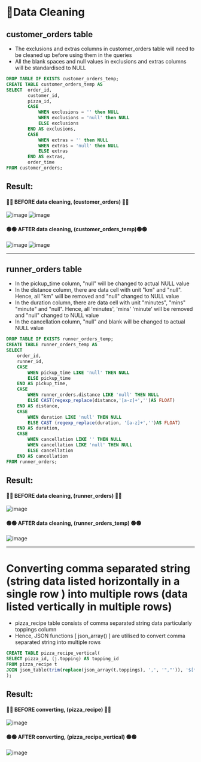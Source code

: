 # 🧹Data Cleaning

## customer_orders table
- The exclusions and extras columns in customer_orders table will need to be cleaned up before using them in the queries  
- All the blank spaces and null values in exclusions and extras columns will be standardised to NULL

```SQL
DROP TABLE IF EXISTS customer_orders_temp;
CREATE TABLE customer_orders_temp AS
SELECT  order_id,
        customer_id,
        pizza_id,
        CASE 
            WHEN exclusions = '' then NULL
            WHEN exclusions = 'null' then NULL
            ELSE exclusions
        END AS exclusions,
        CASE 
            WHEN extras = '' then NULL
            WHEN extras = 'null' then NULL
            ELSE extras
        END AS extras,
        order_time
FROM customer_orders;
```
## Result:

#### 🔴🔴 **BEFORE** data cleaning, (customer_orders) 🔴🔴

![image](https://github.com/Sn0wba1l/8Weeks_SQL_challenge---MySQL/assets/100756361/0b7ed83b-7422-43e1-99c8-18b5d6b88b02)
![image](https://github.com/Sn0wba1l/8Weeks_SQL_challenge---MySQL/assets/100756361/a3352f88-d009-4c67-b892-f21045232c24)

#### 🟢🟢 **AFTER** data cleaning, (customer_orders_temp)🟢🟢

![image](https://github.com/Sn0wba1l/8Weeks_SQL_challenge---MySQL/assets/100756361/099617d4-364c-4491-99de-a2f804e4c5c7)
![image](https://github.com/Sn0wba1l/8Weeks_SQL_challenge---MySQL/assets/100756361/2f584872-6e8d-4c23-adc4-12a0d9c9adff)

***

## runner_orders table
- In the pickup_time column, "null" will be changed to actual NULL value 
- In the distance column, there are data cell with unit "km" and "null". Hence, all "km" will be removed and "null" changed to NULL value
- In the duration column, there are data cell with unit "minutes", "mins" "minute" and "null". Hence, all 'minutes', 'mins' 'minute' will be removed and "null" changed to NULL value
- In the cancellation column, "null" and blank will be changed to actual NULL value 

```SQL
DROP TABLE IF EXISTS runner_orders_temp;
CREATE TABLE runner_orders_temp AS
SELECT 
    order_id,
    runner_id,
    CASE 
        WHEN pickup_time LIKE 'null' THEN NULL
        ELSE pickup_time
    END AS pickup_time,
    CASE
        WHEN runner_orders.distance LIKE 'null' THEN NULL
        ELSE CAST(regexp_replace(distance,'[a-z]+','')AS FLOAT)
    END AS distance,
    CASE 
        WHEN duration LIKE 'null' THEN NULL
        ELSE CAST (regexp_replace(duration, '[a-z]+','')AS FLOAT)
    END AS duration,
    CASE
        WHEN cancellation LIKE '' THEN NULL
        WHEN cancellation LIKE 'null' THEN NULL
        ELSE cancellation
    END AS cancellation
FROM runner_orders;
```
## Result:

#### 🔴🔴 **BEFORE** data cleaning, (runner_orders) 🔴🔴
![image](https://github.com/Sn0wba1l/8Weeks_SQL_challenge---MySQL/assets/100756361/385ed105-df24-4307-a1c5-e8d24b5d1451)


#### 🟢🟢 **AFTER** data cleaning, (runner_orders_temp) 🟢🟢
![image](https://github.com/Sn0wba1l/8Weeks_SQL_challenge---MySQL/assets/100756361/071fcbf5-f122-4161-94ee-901471c7781b)

***
# Converting comma separated string (string data listed horizontally in a single row ) into multiple rows (data listed vertically in multiple rows)

- pizza_recipe table consists of comma separated string data particularly toppings column
- Hence, JSON functions [ json_array() ] are utilised to convert comma separated string into multiple rows

```SQL
CREATE TABLE pizza_recipe_vertical(    
SELECT pizza_id, (j.topping) AS topping_id
FROM pizza_recipe t
JOIN json_table(trim(replace(json_array(t.toppings), ',', '","')), '$[*]' columns (topping varchar(50) PATH '$')) j 
);
```
## Result:

#### 🔴🔴 **BEFORE** converting, (pizza_recipe) 🔴🔴

![image](https://github.com/Sn0wba1l/8Weeks_SQL_challenge---MySQL/assets/100756361/58a18d97-fed7-437f-bc51-caa782c0d079)



#### 🟢🟢 **AFTER** converting, (pizza_recipe_vertical) 🟢🟢

![image](https://github.com/Sn0wba1l/8Weeks_SQL_challenge---MySQL/assets/100756361/7a4b95be-7060-4928-9f2a-39468d0d07f8)
